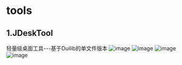 # tools

## 1.JDeskTool
轻量级桌面工具---基于Duilib的单文件版本
![image](https://user-images.githubusercontent.com/44434483/165422490-f37aa346-d59a-4e91-b30e-4face264925c.png)
![image](https://user-images.githubusercontent.com/44434483/165422540-348d0e3b-97ac-4336-805b-b9921201708a.png)
![image](https://user-images.githubusercontent.com/44434483/165422564-cd6e8956-d383-4d3a-af53-cde6b4585b03.png)
![image](https://user-images.githubusercontent.com/44434483/165422581-02657717-e1d0-4101-b310-fd6238f87995.png)



